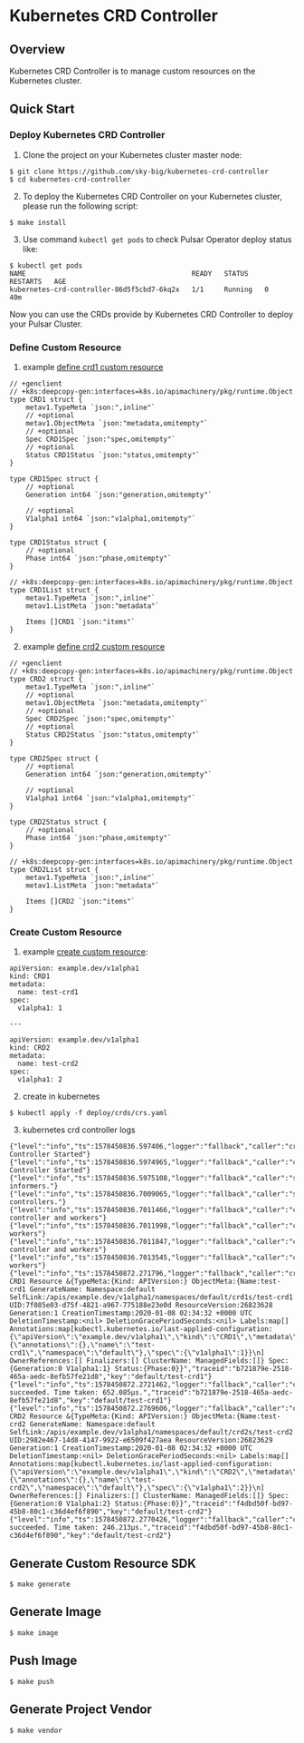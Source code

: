 # Kubernetes CRD Controller

## Overview

Kubernetes CRD Controller is to manage custom resources on the Kubernetes cluster.

## Quick Start

### Deploy Kubernetes CRD Controller

1. Clone the project on your Kubernetes cluster master node:
```
$ git clone https://github.com/sky-big/kubernetes-crd-controller
$ cd kubernetes-crd-controller
```

2. To deploy the Kubernetes CRD Controller on your Kubernetes cluster, please run the following script:
```
$ make install
```

3. Use command ```kubectl get pods``` to check Pulsar Operator deploy status like:
```
$ kubectl get pods
NAME                                         READY   STATUS    RESTARTS   AGE
kubernetes-crd-controller-86d5f5cbd7-6kq2x   1/1     Running   0          40m
```

Now you can use the CRDs provide by Kubernetes CRD Controller to deploy your Pulsar Cluster.

### Define Custom Resource

1. example [define crd1 custom resource](./pkg/apis/example/v1alpha1/crd1_types.go)

```
// +genclient
// +k8s:deepcopy-gen:interfaces=k8s.io/apimachinery/pkg/runtime.Object
type CRD1 struct {
	metav1.TypeMeta `json:",inline"`
	// +optional
	metav1.ObjectMeta `json:"metadata,omitempty"`
	// +optional
	Spec CRD1Spec `json:"spec,omitempty"`
	// +optional
	Status CRD1Status `json:"status,omitempty"`
}

type CRD1Spec struct {
	// +optional
	Generation int64 `json:"generation,omitempty"`

	// +optional
	V1alpha1 int64 `json:"v1alpha1,omitempty"`
}

type CRD1Status struct {
	// +optional
	Phase int64 `json:"phase,omitempty"`
}

// +k8s:deepcopy-gen:interfaces=k8s.io/apimachinery/pkg/runtime.Object
type CRD1List struct {
	metav1.TypeMeta `json:",inline"`
	metav1.ListMeta `json:"metadata"`

	Items []CRD1 `json:"items"`
}
```

2. example [define crd2 custom resource](./pkg/apis/example/v1alpha1/crd2_types.go)

```
// +genclient
// +k8s:deepcopy-gen:interfaces=k8s.io/apimachinery/pkg/runtime.Object
type CRD2 struct {
	metav1.TypeMeta `json:",inline"`
	// +optional
	metav1.ObjectMeta `json:"metadata,omitempty"`
	// +optional
	Spec CRD2Spec `json:"spec,omitempty"`
	// +optional
	Status CRD2Status `json:"status,omitempty"`
}

type CRD2Spec struct {
	// +optional
	Generation int64 `json:"generation,omitempty"`

	// +optional
	V1alpha1 int64 `json:"v1alpha1,omitempty"`
}

type CRD2Status struct {
	// +optional
	Phase int64 `json:"phase,omitempty"`
}

// +k8s:deepcopy-gen:interfaces=k8s.io/apimachinery/pkg/runtime.Object
type CRD2List struct {
	metav1.TypeMeta `json:",inline"`
	metav1.ListMeta `json:"metadata"`

	Items []CRD2 `json:"items"`
}
```

### Create Custom Resource

1. example [create custom resource](./deploy/crds/crs.yaml):

```
apiVersion: example.dev/v1alpha1
kind: CRD1
metadata:
  name: test-crd1
spec:
  v1alpha1: 1

---

apiVersion: example.dev/v1alpha1
kind: CRD2
metadata:
  name: test-crd2
spec:
  v1alpha1: 2
```

2. create in kubernetes

```
$ kubectl apply -f deploy/crds/crs.yaml
```

3. kubernetes crd controller logs

```
{"level":"info","ts":1578450836.597406,"logger":"fallback","caller":"crd1/controller.go:25","msg":"CRD1 Controller Started"}
{"level":"info","ts":1578450836.5974965,"logger":"fallback","caller":"crd2/controller.go:27","msg":"CRD2 Controller Started"}
{"level":"info","ts":1578450836.5975108,"logger":"fallback","caller":"sharemain/main.go:50","msg":"Starting informers."}
{"level":"info","ts":1578450836.7009065,"logger":"fallback","caller":"sharemain/main.go:56","msg":"Starting controllers."}
{"level":"info","ts":1578450836.7011466,"logger":"fallback","caller":"controller/controller.go:282","msg":"Starting controller and workers"}
{"level":"info","ts":1578450836.7011998,"logger":"fallback","caller":"controller/controller.go:292","msg":"Started workers"}
{"level":"info","ts":1578450836.7011847,"logger":"fallback","caller":"controller/controller.go:282","msg":"Starting controller and workers"}
{"level":"info","ts":1578450836.7013545,"logger":"fallback","caller":"controller/controller.go:292","msg":"Started workers"}
{"level":"info","ts":1578450872.271796,"logger":"fallback","caller":"crd1/crd1.go:36","msg":"Reconcile CRD1 Resource &{TypeMeta:{Kind: APIVersion:} ObjectMeta:{Name:test-crd1 GenerateName: Namespace:default SelfLink:/apis/example.dev/v1alpha1/namespaces/default/crd1s/test-crd1 UID:7f085e03-d75f-4821-a967-775188e23e0d ResourceVersion:26823628 Generation:1 CreationTimestamp:2020-01-08 02:34:32 +0000 UTC DeletionTimestamp:<nil> DeletionGracePeriodSeconds:<nil> Labels:map[] Annotations:map[kubectl.kubernetes.io/last-applied-configuration:{\"apiVersion\":\"example.dev/v1alpha1\",\"kind\":\"CRD1\",\"metadata\":{\"annotations\":{},\"name\":\"test-crd1\",\"namespace\":\"default\"},\"spec\":{\"v1alpha1\":1}}\n] OwnerReferences:[] Finalizers:[] ClusterName: ManagedFields:[]} Spec:{Generation:0 V1alpha1:1} Status:{Phase:0}}","traceid":"b721879e-2518-465a-aedc-8efb57fe21d8","key":"default/test-crd1"}
{"level":"info","ts":1578450872.2721462,"logger":"fallback","caller":"controller/controller.go:338","msg":"Reconcile succeeded. Time taken: 652.085µs.","traceid":"b721879e-2518-465a-aedc-8efb57fe21d8","key":"default/test-crd1"}
{"level":"info","ts":1578450872.2769606,"logger":"fallback","caller":"crd2/crd2.go:36","msg":"Reconcile CRD2 Resource &{TypeMeta:{Kind: APIVersion:} ObjectMeta:{Name:test-crd2 GenerateName: Namespace:default SelfLink:/apis/example.dev/v1alpha1/namespaces/default/crd2s/test-crd2 UID:2982e467-14d8-4147-9922-e6509f427aea ResourceVersion:26823629 Generation:1 CreationTimestamp:2020-01-08 02:34:32 +0000 UTC DeletionTimestamp:<nil> DeletionGracePeriodSeconds:<nil> Labels:map[] Annotations:map[kubectl.kubernetes.io/last-applied-configuration:{\"apiVersion\":\"example.dev/v1alpha1\",\"kind\":\"CRD2\",\"metadata\":{\"annotations\":{},\"name\":\"test-crd2\",\"namespace\":\"default\"},\"spec\":{\"v1alpha1\":2}}\n] OwnerReferences:[] Finalizers:[] ClusterName: ManagedFields:[]} Spec:{Generation:0 V1alpha1:2} Status:{Phase:0}}","traceid":"f4dbd50f-bd97-45b8-80c1-c36d4ef6f890","key":"default/test-crd2"}
{"level":"info","ts":1578450872.2770426,"logger":"fallback","caller":"controller/controller.go:338","msg":"Reconcile succeeded. Time taken: 246.213µs.","traceid":"f4dbd50f-bd97-45b8-80c1-c36d4ef6f890","key":"default/test-crd2"}
```

## Generate Custom Resource SDK

```
$ make generate
```

## Generate Image

```
$ make image
```

## Push Image

```
$ make push
```

## Generate Project Vendor

```
$ make vendor
```
